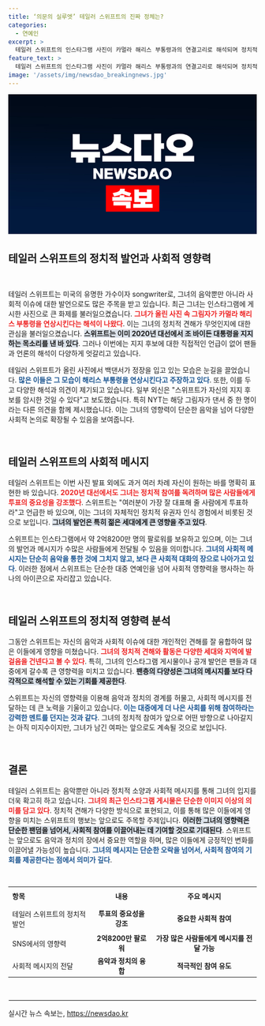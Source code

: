 ```yaml
---
title: ‘의문의 실루엣’ 테일러 스위프트의 진짜 정체는?
categories:
  - 연예인
excerpt: >
  테일러 스위프트의 인스타그램 사진이 카멀라 해리스 부통령과의 연결고리로 해석되며 정치적 관심을 모으고 있습니다. 스위프트가 암시하는 은밀한 지지 여부, 궁금하지 않으신가요?
feature_text: >
  테일러 스위프트의 인스타그램 사진이 카멀라 해리스 부통령과의 연결고리로 해석되며 정치적 관심을 모으고 있습니다. 스위프트가 암시하는 은밀한 지지 여부, 궁금하지 않으신가요?
image: '/assets/img/newsdao_breakingnews.jpg'
---
```


<p><img src="/assets/img/newsdao_breakingnews.jpg" alt="koreaapp 속보" /></p>

<h2 data-ke-size="size26">테일러 스위프트의 정치적 발언과 사회적 영향력</h2>

<p data-ke-size="size16">&nbsp;</p>

<p>테일러 스위프트는 미국의 유명한 가수이자 songwriter로, 그녀의 음악뿐만 아니라 사회적 이슈에 대한 발언으로도 많은 주목을 받고 있습니다. 최근 그녀는 인스타그램에 게시한 사진으로 큰 화제를 불러일으켰습니다. <b><span style="color: #ee2323;">그녀가 올린 사진 속 그림자가 카멀라 해리스 부통령을 연상시킨다는 해석이 나왔다</b></span>. 이는 그녀의 정치적 견해가 무엇인지에 대한 관심을 불러일으켰습니다. <b><span style="background-color: #21538527;">스위프트는 이미 2020년 대선에서 조 바이든 대통령을 지지하는 목소리를 낸 바 있다</span></b>. 그러나 이번에는 지지 후보에 대한 직접적인 언급이 없어 팬들과 언론의 해석이 다양하게 엇갈리고 있습니다.</p>

<p>테일러 스위프트가 올린 사진에서 백댄서가 정장을 입고 있는 모습은 눈길을 끌었습니다. <b><span style="color: #1a5490;">많은 이들은 그 모습이 해리스 부통령을 연상시킨다고 주장하고 있다</b></span>. 또한, 이를 두고 다양한 해석과 의견이 제기되고 있습니다. 일부 외신은 "스위프트가 자신의 지지 후보를 암시한 것일 수 있다"고 보도했습니다. 특히 NYT는 해당 그림자가 댄서 중 한 명이라는 다른 의견을 함께 제시했습니다. 이는 그녀의 영향력이 단순한 음악을 넘어 다양한 사회적 논의로 확장될 수 있음을 보여줍니다.</p>

<p data-ke-size="size16">&nbsp;</p>

<h2 data-ke-size="size26">테일러 스위프트의 사회적 메시지</h2>

<p>테일러 스위프트는 이번 사진 발표 외에도 과거 여러 차례 자신이 원하는 바를 명확히 표현한 바 있습니다. <b><span style="color: #ee2323;">2020년 대선에서도 그녀는 정치적 참여를 독려하며 많은 사람들에게 투표의 중요성을 강조했다</span></b>. 스위프트는 "여러분이 가장 잘 대표해 줄 사람에게 투표하라"고 언급한 바 있으며, 이는 그녀의 자체적인 정치적 유권자 인식 경험에서 비롯된 것으로 보입니다. <b><span style="background-color: #21538527;">그녀의 발언은 특히 젊은 세대에게 큰 영향을 주고 있다</span></b>.</p>

<p>스위프트는 인스타그램에서 약 2억8200만 명의 팔로워를 보유하고 있으며, 이는 그녀의 발언과 메시지가 수많은 사람들에게 전달될 수 있음을 의미합니다. <b><span style="color: #1a5490;">그녀의 사회적 메시지는 단순히 음악을 통한 것에 그치지 않고, 보다 큰 사회적 대화의 장으로 나아가고 있다</span></b>. 이러한 점에서 스위프트는 단순한 대중 연예인을 넘어 사회적 영향력을 행사하는 하나의 아이콘으로 자리잡고 있습니다.</p>

<p data-ke-size="size16">&nbsp;</p>

<h2 data-ke-size="size26">테일러 스위프트의 정치적 영향력 분석</h2>

<p>그동안 스위프트는 자신의 음악과 사회적 이슈에 대한 개인적인 견해를 잘 융합하여 많은 이들에게 영향을 미쳤습니다. <b><span style="color: #ee2323;">그녀의 정치적 견해와 활동은 다양한 세대와 지역에 발걸음을 건넨다고 볼 수 있다</span></b>. 특히, 그녀의 인스타그램 게시물이나 공개 발언은 팬들과 대중에게 갈수록 큰 영향력을 미치고 있습니다. <b><span style="background-color: #21538527;">팬층의 다양성은 그녀의 메시지를 보다 다각적으로 해석할 수 있는 기회를 제공한다</span></b>.</p>

<p>스위프트는 자신의 영향력을 이용해 음악과 정치의 경계를 허물고, 사회적 메시지를 전달하는 데 큰 노력을 기울이고 있습니다. <b><span style="color: #1a5490;">이는 대중에게 더 나은 사회를 위해 참여하라는 강력한 멘트를 던지는 것과 같다</span></b>. 그녀의 정치적 참여가 앞으로 어떤 방향으로 나아갈지는 아직 미지수이지만, 그녀가 남긴 여파는 앞으로도 계속될 것으로 보입니다.</p>

<p data-ke-size="size16">&nbsp;</p>

<h2 data-ke-size="size26">결론</h2>

<p>테일러 스위프트는 음악뿐만 아니라 정치적 소양과 사회적 메시지를 통해 그녀의 입지를 더욱 확고히 하고 있습니다. <b><span style="color: #ee2323;">그녀의 최근 인스타그램 게시물은 단순한 이미지 이상의 의미를 담고 있다</span></b>. 정치적 견해가 다양한 방식으로 표현되고, 이를 통해 많은 이들에게 영향을 미치는 스위프트의 행보는 앞으로도 주목할 주제입니다. <b><span style="background-color: #21538527;">이러한 그녀의 영향력은 단순한 팬덤을 넘어서, 사회적 참여를 이끌어내는 데 기여할 것으로 기대된다</span></b>. 스위프트는 앞으로도 음악과 정치의 장에서 중요한 역할을 하며, 많은 이들에게 긍정적인 변화를 이끌어낼 가능성이 높습니다. <b><span style="color: #1a5490;">그녀의 메시지는 단순한 오락을 넘어서, 사회적 참여의 기회를 제공한다는 점에서 의미가 깊다</span></b>.</p>

<p data-ke-size="size16">&nbsp;</p>

<table style="width: 100%; border-collapse: collapse;">
    <tr>
        <th style="text-align: left; padding: 8px;"><b>항목</b></th>
        <th style="text-align: center; padding: 8px;"><b>내용</b></th>
        <th style="text-align: center; padding: 8px;"><b>주요 메시지</b></th>
    </tr>
    <tr>
        <td style="padding: 8px;">테일러 스위프트의 정치적 발언</td>
        <td style="text-align: center; height: 17px;"><b>투표의 중요성을 강조</b></td>
        <td style="text-align: center; height: 17px;"><b>중요한 사회적 참여</b></td>
    </tr>
    <tr>
        <td style="padding: 8px;">SNS에서의 영향력</td>
        <td style="text-align: center; height: 17px;"><b>2억8200만 팔로워</b></td>
        <td style="text-align: center; height: 17px;"><b>가장 많은 사람들에게 메시지를 전달 가능</b></td>
    </tr>
    <tr>
        <td style="padding: 8px;">사회적 메시지의 전달</td>
        <td style="text-align: center; height: 17px;"><b>음악과 정치의 융합</b></td>
        <td style="text-align: center; height: 17px;"><b>적극적인 참여 유도</b></td>
    </tr>
</table>

<p data-ke-size="size16">&nbsp;</p>

<hr style="border: 1px solid #eee;">
실시간 뉴스 속보는, <a href="https://newsdao.kr" rel="dofollow">https://newsdao.kr</a>


